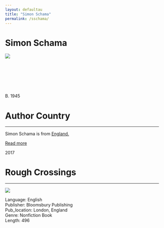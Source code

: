 ```yaml
---
layout: defaultau
title: "Simon Schama"
permalink: /sschama/
---
```

<!-- partial:index.partial.html -->
<div class="content">
     <h1>Simon Schama</h1>
    <div class="quote">
        <div><img src="https://upload.wikimedia.org/wikipedia/commons/thumb/8/84/Simon_Schama_FT_Business_Book_of_the_Year_2013.jpg/330px-Simon_Schama_FT_Business_Book_of_the_Year_2013.jpg" class="logo"></div>
    </div>
    <div class="timeline">
        <div style="padding-bottom:100px;"></div>
        <div class="block">
             <div class="date right"><p class="right">B. 1945</p></div>
            <div class="dot"></div>
            <div class="left first">
            <div class="author_country">
                <h1>Author Country</h1><hr>
          <div class="aclocation">  <p>Simon Schama is from <a href="{{ site.baseurl }}/11">England.</a></p></div>
              <div class="acreadmore">  <a href="https://en.wikipedia.org/wiki/Simon_Schama" target="_blank">Read more</a></div>
            </div>
            </div>
        <div class="block">
            <div class="date left"><p class="left">2017</p></div>
            <div class="dot"></div>
            <div class="right hide">
                <h1>Rough Crossings</h1><hr>
                <p><img src="https://m.media-amazon.com/images/I/51FHJ4gEueL._SX333_BO1,204,203,200_.jpg"></p>
                <p>
                Language: English<br/>
                Publisher: Bloomsbury Publishing<br/>
                Pub_location: London, England<br/>
                Genre: Nonfiction Book<br/>
                Length: 496<br/>                   </p>
            </div>
        </div>
  <!-- partial -->
<script src='https://cdnjs.cloudflare.com/ajax/libs/jquery/3.1.1/jquery.min.js'></script><script  src="{{ site.baseurl }}/assets/js/authorscript.js"></script>